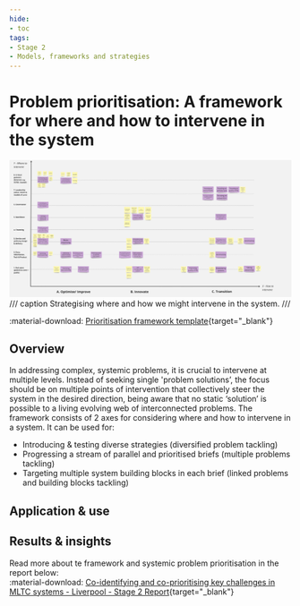 ```yaml
---
hide: 
- toc
tags:
- Stage 2
- Models, frameworks and strategies
---
```


# Problem prioritisation: A framework for where and how to intervene in the system

![Prioritisation framework](../assets/prioritisation-framework.jpg)
/// caption
Strategising where and how we might intervene in the system.
///

:material-download: [Prioritisation framework template](){target="_blank"}

## Overview

In addressing complex, systemic problems, it is crucial to intervene at multiple levels. Instead of seeking single 'problem solutions’, the focus should be on multiple points of intervention that collectively steer the system in the desired direction, being aware that no static ‘solution’ is possible to a living evolving web of interconnected problems. The framework consists of 2 axes for considering where and how to intervene in a system. It can be used for:

- Introducing & testing diverse strategies (diversified problem tackling)
- Progressing a stream of parallel and prioritised briefs (multiple problems tackling)
- Targeting multiple system building blocks in each brief (linked problems and building blocks tackling)

## Application & use 



## Results & insights 


Read more about te framework and systemic problem prioritisation in the report below:
<br>
:material-download: [Co-identifying and co-prioritising key challenges in MLTC systems - Liverpool - Stage 2 Report](){target="_blank"}

